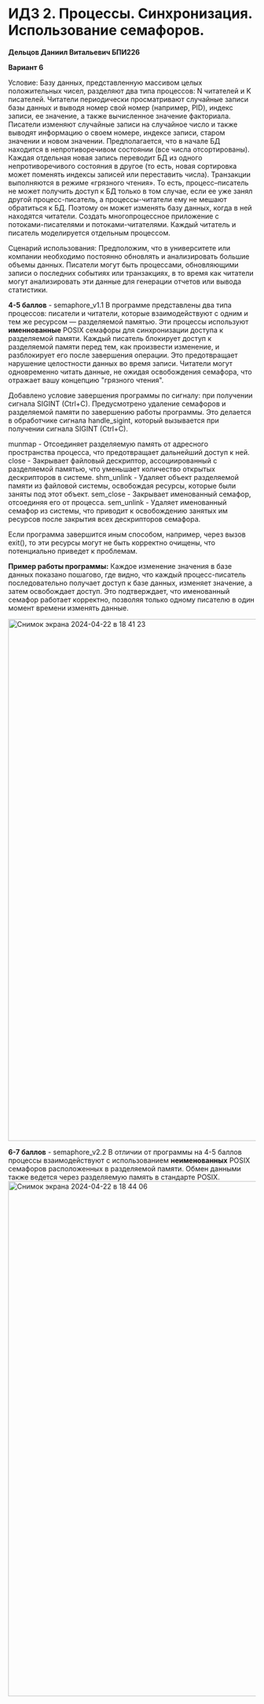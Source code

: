 # ИДЗ 2. Процессы. Синхронизация. Использование семафоров. 

**Дельцов Даниил Витальевич БПИ226** 

**Вариант 6**  

Условие: Базу данных, представленную массивом целых положительных чисел, разделяют два типа процессов: N читателей и K писателей. 
Читатели периодически просматривают случайные записи базы данных и выводя номер свой номер (например, PID), индекс записи, ее значение, а также вычисленное значение факториала.
Писатели изменяют случайные записи на случайное число и также выводят информацию о своем номере, индексе записи, старом значении и новом значении. 
Предполагается, что в начале БД находится в непротиворечивом состоянии (все числа отсортированы). 
Каждая отдельная новая запись переводит БД из одного непротиворечивого состояния в другое (то есть, новая сортировка может поменять индексы записей или переставить числа).
Транзакции выполняются в режиме «грязного чтения». То есть, процесс–писатель не может получить доступ к БД только в том случае, если ее уже занял другой процесс-писатель, а процессы-читатели ему не мешают обратиться к БД.
Поэтому он может изменять базу данных, когда в ней находятся читатели.
Создать многопроцессное приложение с потоками-писателями и потоками-читателями.
Каждый читатель и писатель моделируется отдельным процессом.

Сценарий использования:
Предположим, что в университете или компании необходимо постоянно обновлять и анализировать большие объемы данных. Писатели могут быть процессами, обновляющими записи о последних событиях или транзакциях, в то время как читатели могут анализировать эти данные для генерации отчетов или вывода статистики.

**4-5 баллов** - semaphore_v1.1
В  программе представлены два типа процессов: писатели и читатели, которые взаимодействуют с одним и тем же ресурсом — разделяемой памятью. Эти процессы используют **именнованные** POSIX семафоры для синхронизации доступа к разделяемой памяти. Каждый писатель блокирует доступ к разделяемой памяти перед тем, как произвести изменение, и разблокирует его после завершения операции. Это предотвращает нарушение целостности данных во время записи.
Читатели могут одновременно читать данные, не ожидая освобождения семафора, что отражает вашу концепцию "грязного чтения".

Добавлено условие завершения программы по сигналу: при получении сигнала SIGINT (Ctrl+C). 
Предусмотрено удаление семафоров и разделяемой памяти по завершению работы программы. Это делается в обработчике сигнала handle_sigint, который вызывается при получении сигнала SIGINT (Ctrl+C). 

munmap - Отсоединяет разделяемую память от адресного пространства процесса, что предотвращает дальнейший доступ к ней.
close - Закрывает файловый дескриптор, ассоциированный с разделяемой памятью, что уменьшает количество открытых дескрипторов в системе.
shm_unlink - Удаляет объект разделяемой памяти из файловой системы, освобождая ресурсы, которые были заняты под этот объект.
sem_close -  Закрывает именованный семафор, отсоединяя его от процесса.
sem_unlink -  Удаляет именованный семафор из системы, что приводит к освобождению занятых им ресурсов после закрытия всех дескрипторов семафора.

Если программа завершится иным способом, например, через вызов exit(), то эти ресурсы могут не быть корректно очищены, что потенциально приведет к проблемам.

**Пример работы программы:** Каждое изменение значения в базе данных показано пошагово, где видно, что каждый процесс-писатель последовательно получает доступ к базе данных, изменяет значение, а затем освобождает доступ. Это подтверждает, что именованный семафор работает корректно, позволяя только одному писателю в один момент времени изменять данные. 

<img width="1063" alt="Снимок экрана 2024-04-22 в 18 41 23" src="https://github.com/danikd1/OS_IHW2/assets/36849026/2294897d-8d5b-4f2d-8e72-7ba5a6e7fb0e">

**6-7 баллов** - semaphore_v2.2
В отличии от программы на 4-5 баллов процессы взаимодействуют с использованием **неименованных** POSIX семафоров расположенных в разделяемой памяти. Обмен данными также ведется через разделяемую память в стандарте POSIX. 
<img width="1049" alt="Снимок экрана 2024-04-22 в 18 44 06" src="https://github.com/danikd1/OS_IHW2/assets/36849026/f8a1fe20-f195-44d6-8f81-474e4fcde250">

